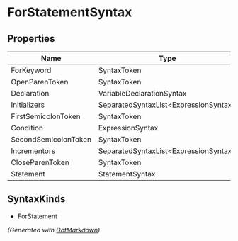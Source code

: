 # ForStatementSyntax

## Properties

| Name                 | Type                                   |
| -------------------- | -------------------------------------- |
| ForKeyword           | SyntaxToken                            |
| OpenParenToken       | SyntaxToken                            |
| Declaration          | VariableDeclarationSyntax              |
| Initializers         | SeparatedSyntaxList\<ExpressionSyntax> |
| FirstSemicolonToken  | SyntaxToken                            |
| Condition            | ExpressionSyntax                       |
| SecondSemicolonToken | SyntaxToken                            |
| Incrementors         | SeparatedSyntaxList\<ExpressionSyntax> |
| CloseParenToken      | SyntaxToken                            |
| Statement            | StatementSyntax                        |

## SyntaxKinds

* ForStatement

*\(Generated with [DotMarkdown](http://github.com/JosefPihrt/DotMarkdown)\)*
